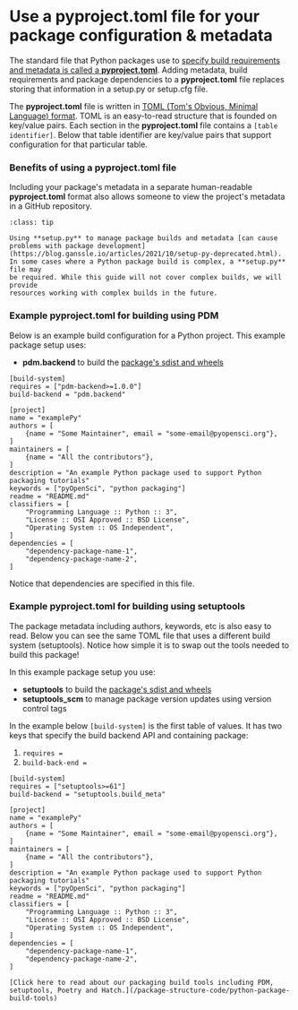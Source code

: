 # Use a pyproject.toml file for your package configuration & metadata

The standard file that Python packages use to [specify build requirements and
metadata is called a **pyproject.toml**](https://packaging.python.org/en/latest/specifications/declaring-project-metadata/). Adding metadata, build requirements
and package dependencies to a **pyproject.toml** file replaces storing that
information in a setup.py or setup.cfg file.

The **pyproject.toml** file is written in [TOML (Tom's Obvious, Minimal Language) format](https://toml.io/en/). TOML is an easy-to-read structure that is founded on key/value pairs. Each section in the **pyproject.toml** file contains a `[table identifier]`.
Below that table identifier are key/value pairs that
support configuration for that particular table.

### Benefits of using a pyproject.toml file

Including your package's metadata in a separate human-readable **pyproject.toml**
format also allows someone to view the project's metadata in a GitHub repository.

<!-- setup.cfg for project metadata is being deprecated - set setuptools guide and
https://setuptools.pypa.io/en/latest/userguide/pyproject_config.html
pypa -
https://packaging.python.org/en/latest/specifications/declaring-project-metadata/ -->

```{admonition} Setup.py is still useful for complex package builds
:class: tip

Using **setup.py** to manage package builds and metadata [can cause problems with package development](https://blog.ganssle.io/articles/2021/10/setup-py-deprecated.html).
In some cases where a Python package build is complex, a **setup.py** file may
be required. While this guide will not cover complex builds, we will provide
resources working with complex builds in the future.

```

### Example pyproject.toml for building using PDM

Below is an example build configuration for a Python project. This example
package setup uses:

- **pdm.backend** to build the [package's sdist and wheels](python-package-distribution-files-sdist-wheel)

```
[build-system]
requires = ["pdm-backend>=1.0.0"]
build-backend = "pdm.backend"

[project]
name = "examplePy"
authors = [
    {name = "Some Maintainer", email = "some-email@pyopensci.org"},
]
maintainers = [
    {name = "All the contributors"},
]
description = "An example Python package used to support Python packaging tutorials"
keywords = ["pyOpenSci", "python packaging"]
readme = "README.md"
classifiers = [
    "Programming Language :: Python :: 3",
    "License :: OSI Approved :: BSD License",
    "Operating System :: OS Independent",
]
dependencies = [
    "dependency-package-name-1",
    "dependency-package-name-2",
]
```

Notice that dependencies are specified in this file.

### Example pyproject.toml for building using setuptools

The package metadata including authors, keywords, etc is also easy to read.
Below you can see the same TOML file that uses a different build system (setuptools).
Notice how simple it is to swap out the tools needed to build this package!

In this example package setup you use:

- **setuptools** to build the [package's sdist and wheels](python-package-distribution-files-sdist-wheel)
- **setuptools_scm** to manage package version updates using version control tags

In the example below `[build-system]` is the first table
of values. It has two keys that specify the build backend API and containing package:

1. `requires =`
1. `build-back-end =`

```
[build-system]
requires = ["setuptools>=61"]
build-backend = "setuptools.build_meta"

[project]
name = "examplePy"
authors = [
    {name = "Some Maintainer", email = "some-email@pyopensci.org"},
]
maintainers = [
    {name = "All the contributors"},
]
description = "An example Python package used to support Python packaging tutorials"
keywords = ["pyOpenSci", "python packaging"]
readme = "README.md"
classifiers = [
    "Programming Language :: Python :: 3",
    "License :: OSI Approved :: BSD License",
    "Operating System :: OS Independent",
]
dependencies = [
    "dependency-package-name-1",
    "dependency-package-name-2",
]
```

```{note}
[Click here to read about our packaging build tools including PDM, setuptools, Poetry and Hatch.](/package-structure-code/python-package-build-tools)
```
